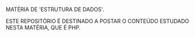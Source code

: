 MATÉRIA DE 'ESTRUTURA DE DADOS'.


ESTE REPOSITÓRIO É DESTINADO A POSTAR O CONTEÚDO ESTUDADO NESTA MATÉRIA, QUE É PHP.